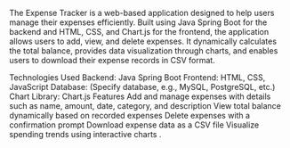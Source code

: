 The Expense Tracker is a web-based application designed to help users manage their expenses efficiently. Built using Java Spring Boot for the backend and HTML, CSS, and Chart.js for the frontend, the application allows users to add, view, and delete expenses. It dynamically calculates the total balance, provides data visualization through charts, and enables users to download their expense records in CSV format.

Technologies Used
Backend: Java Spring Boot
Frontend: HTML, CSS, JavaScript
Database: (Specify database, e.g., MySQL, PostgreSQL, etc.)
Chart Library: Chart.js
Features
Add and manage expenses with details such as name, amount, date, category, and description
View total balance dynamically based on recorded expenses
Delete expenses with a confirmation prompt
Download expense data as a CSV file
Visualize spending trends using interactive charts .
